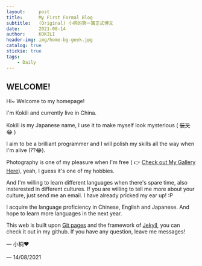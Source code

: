 ```yaml
---
layout:     post
title:      My First Formal Blog
subtitle:   (Original) 小桐的第一篇正式博文
date:       2021-08-14
author:     KOKILI
header-img: img/home-bg-geek.jpg
catalog: true
stickie: true
tags:
    - Daily
---
```


## WELCOME!

Hi~ Welcome to my homepage!

I'm Kokili and currently live in China.

Kokili is my Japanese name, I use it to make myself look mysterious ( ~~装叉~~😂 )

I aim to be a brilliant programmer and I will polish my skills all the way when I'm alive (??😂).

Photography is one of my pleasure when I'm free ( 👉 [Check out My Gallery Here](link)), yeah, I guess it's one of my hobbies.

And I'm willing to learn different languages when there's spare time, also insterested in different cultures. If you are willing to tell me more about your culture, just send me an email. I have already pricked my ear up! :P

I acquire the language proficiency in Chinese, English and Japanese. And hope to learn more languages in the next year.

This web is built upon [Git pages](https://pages.github.com/) and the framework of [Jekyll](https://www.jekyll.com.cn/), you can check it out in my github. If you have any question, leave me messages!

— 小桐❤<br><br>
— 14/08/2021
